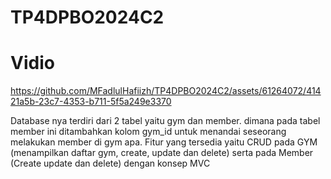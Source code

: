 # TP4DPBO2024C2

# Vidio 

https://github.com/MFadlulHafiizh/TP4DPBO2024C2/assets/61264072/41421a5b-23c7-4353-b711-5f5a249e3370

Database nya terdiri dari 2 tabel yaitu gym dan member. dimana pada tabel member ini ditambahkan kolom gym_id untuk menandai seseorang melakukan member di gym apa.
Fitur yang tersedia yaitu CRUD pada GYM (menampilkan daftar gym, create, update dan delete) serta pada Member (Create update dan delete) dengan konsep MVC

